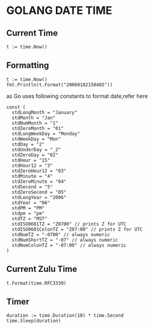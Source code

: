 # GOLANG DATE TIME

## Current Time

`t := time.Now()`

## Formatting

```
t := time.Now()
fmt.Println(t.Format("20060102150405"))
```

as Go uses following constants to format date,refer here

```
const (
  stdLongMonth = "January"
  stdMonth = "Jan"
  stdNumMonth = "1"
  stdZeroMonth = "01"
  stdLongWeekDay = "Monday"
  stdWeekDay = "Mon"
  stdDay = "2"
  stdUnderDay = "_2"
  stdZeroDay = "02"
  stdHour = "15"
  stdHour12 = "3"
  stdZeroHour12 = "03"
  stdMinute = "4"
  stdZeroMinute = "04"
  stdSecond = "5"
  stdZeroSecond = "05"
  stdLongYear = "2006"
  stdYear = "06"
  stdPM = "PM"
  stdpm = "pm"
  stdTZ = "MST"
  stdISO8601TZ = "Z0700" // prints Z for UTC
  stdISO8601ColonTZ = "Z07:00" // prints Z for UTC
  stdNumTZ = "-0700" // always numeric
  stdNumShortTZ = "-07" // always numeric
  stdNumColonTZ = "-07:00" // always numeric
)
```

## Current Zulu Time

`t.Format(time.RFC3339)`

## Timer

```golang
duration := time.Duration(10) * time.Second
time.Sleep(duration)
```
